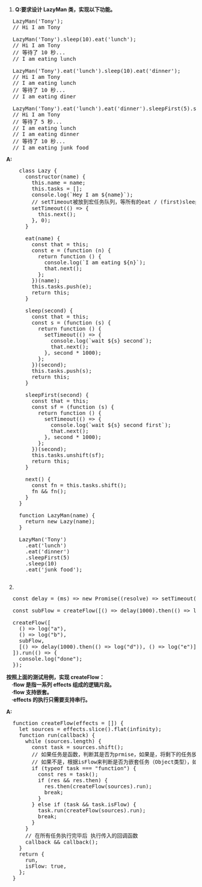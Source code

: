 1.  **Q:要求设计 LazyMan 类，实现以下功能。**
<pre>
  LazyMan('Tony');
  // Hi I am Tony

  LazyMan('Tony').sleep(10).eat('lunch');
  // Hi I am Tony
  // 等待了 10 秒...
  // I am eating lunch

  LazyMan('Tony').eat('lunch').sleep(10).eat('dinner');
  // Hi I am Tony
  // I am eating lunch
  // 等待了 10 秒...
  // I am eating diner

  LazyMan('Tony').eat('lunch').eat('dinner').sleepFirst(5).sleep(10).eat('junk food');
  // Hi I am Tony
  // 等待了 5 秒...
  // I am eating lunch
  // I am eating dinner
  // 等待了 10 秒...
  // I am eating junk food
</pre>

**A:**

  <pre>
    class Lazy {
      constructor(name) {
        this.name = name;
        this.tasks = [];
        console.log(`Hey I am ${name}`);
        // setTimeout被放到宏任务队列，等所有的eat / (first)sleep（即运行的链式函数）函数执行完毕后（即tasks push/unshift 完毕后）执行next来处理所有的任务
        setTimeout(() => {
          this.next();
        }, 0);
      }

      eat(name) {
        const that = this;
        const e = (function (n) {
          return function () {
            console.log(`I am eating ${n}`);
            that.next();
          };
        })(name);
        this.tasks.push(e);
        return this;
      }

      sleep(second) {
        const that = this;
        const s = (function (s) {
          return function () {
            setTimeout(() => {
              console.log(`wait ${s} second`);
              that.next();
            }, second * 1000);
          };
        })(second);
        this.tasks.push(s);
        return this;
      }

      sleepFirst(second) {
        const that = this;
        const sf = (function (s) {
          return function () {
            setTimeout(() => {
              console.log(`wait ${s} second first`);
              that.next();
            }, second * 1000);
          };
        })(second);
        this.tasks.unshift(sf);
        return this;
      }

      next() {
        const fn = this.tasks.shift();
        fn && fn();
      }
    }

    function LazyMan(name) {
      return new Lazy(name);
    }

    LazyMan('Tony')
      .eat('lunch')
      .eat('dinner')
      .sleepFirst(5)
      .sleep(10)
      .eat('junk food');
  </pre>

  
  
2.
<pre>
  const delay = (ms) => new Promise((resolve) => setTimeout(resolve, ms));

  const subFlow = createFlow([() => delay(1000).then(() => log("c"))]);

  createFlow([
    () => log("a"),
    () => log("b"),
    subFlow,
    [() => delay(1000).then(() => log("d")), () => log("e")],
  ]).run(() => {
    console.log("done");
  });
</pre>

**按照上面的测试用例，实现 createFlow：**  
**&emsp;·flow 是指一系列 effects 组成的逻辑片段。**  
**&emsp;·flow 支持嵌套。**  
**&emsp;·effects 的执行只需要支持串行。**

**A:**
<pre>
  function createFlow(effects = []) {
    let sources = effects.slice().flat(infinity);
    function run(callback) {
      while (sources.length) {
        const task = sources.shift();
        // 如果任务是函数，判断其是否为prmise，如果是，将剩下的任务放在then中执行
        // 如果不是，根据isFlow来判断是否为嵌套任务（Object类型），如果是，执行该嵌套任务，并在回调函数中执行剩下的任务
        if (typeof task === "function") {
          const res = task();
          if (res && res.then) {
            res.then(createFlow(sources).run);
            break;
          }
        } else if (task && task.isFlow) {
          task.run(createFlow(sources).run);
          break;
        }
      }
      // 在所有任务执行完毕后 执行传入的回调函数
      callback && callback();
    }
    return {
      run,
      isFlow: true,
    };
  }
</pre>